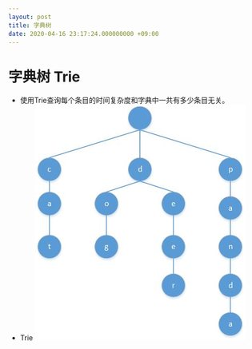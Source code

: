 ```yaml
---
layout: post
title: 字典树
date: 2020-04-16 23:17:24.000000000 +09:00
---
```


# 字典树 Trie
   + 使用Trie查询每个条目的时间复杂度和字典中一共有多少条目无关。
   + Trie
   ![avatar](/assets/images/trie.jpg)<br>